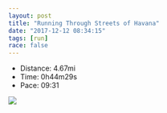 ```yaml
---
layout: post
title: "Running Through Streets of Havana"
date: "2017-12-12 08:34:15"
tags: [run]
race: false
---
```

<ul>
 <li>Distance: 4.67mi</li>
 <li>Time: 0h44m29s</li>
 <li>Pace: 09:31</li>
</ul>

<img src='https://maps.googleapis.com/maps/api/staticmap?maptype=roadmap&path=enc:ahflCjqruNdGv@jMyExIh@nNtE|H`I|EtI~@vF~DxCtD|JvG|I_MlEjFvMqIjKfJjHH|AuNgKiAlAsC}@aB`D{AW^zUwC@ZnLoKxAbArUgGAT|EaAkVrAcq@sCed@&key=AIzaSyC1MId7bFpkLXNAaYhBSTb8jLyiSqzbDtM&size=800x800'>
